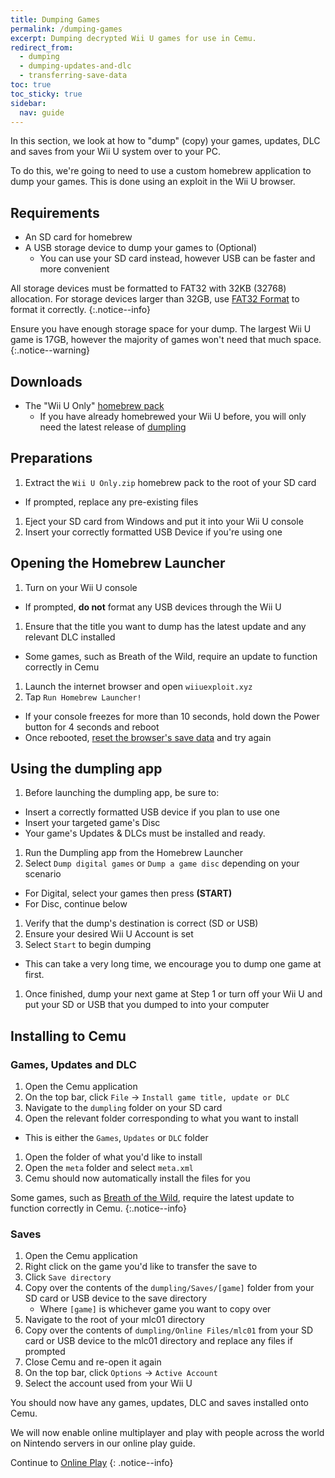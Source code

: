 ```yaml
---
title: Dumping Games
permalink: /dumping-games
excerpt: Dumping decrypted Wii U games for use in Cemu.
redirect_from:
  - dumping
  - dumping-updates-and-dlc
  - transferring-save-data
toc: true
toc_sticky: true
sidebar:
  nav: guide
---
```


In this section, we look at how to "dump" (copy) your games, updates, DLC and saves from your Wii U system over to your PC.

To do this, we're going to need to use a custom homebrew application to dump your games. This is done using an exploit in the Wii U browser.

## Requirements

- An SD card for homebrew
- A USB storage device to dump your games to (Optional)
  - You can use your SD card instead, however USB can be faster and more convenient

All storage devices must be formatted to FAT32 with 32KB (32768) allocation. For storage devices larger than 32GB, use [FAT32 Format](https://fat32-format.en.softonic.com/) to format it correctly.
{:.notice--info}

Ensure you have enough storage space for your dump. The largest Wii U game is 17GB, however the majority of games won't need that much space.
{:.notice--warning}

## Downloads

- The "Wii U Only" [homebrew pack](https://jorgev259.github.io/wiiusetup/)
  - If you have already homebrewed your Wii U before, you will only need the latest release of [dumpling](https://github.com/emiyl/dumpling/releases/latest)

## Preparations

1. Extract the `Wii U Only.zip` homebrew pack to the root of your SD card
  - If prompted, replace any pre-existing files
1. Eject your SD card from Windows and put it into your Wii U console
1. Insert your correctly formatted USB Device if you're using one

## Opening the Homebrew Launcher

1. Turn on your Wii U console
  - If prompted, **do not** format any USB devices through the Wii U
1. Ensure that the title you want to dump has the latest update and any relevant DLC installed
  - Some games, such as Breath of the Wild, require an update to function correctly in Cemu
1. Launch the internet browser and open `wiiuexploit.xyz`
1. Tap `Run Homebrew Launcher!`
  - If your console freezes for more than 10 seconds, hold down the Power button for 4 seconds and reboot
  - Once rebooted, [reset the browser's save data](https://en-americas-support.nintendo.com/app/answers/detail/a_id/1507/~/how-to-delete-the-internet-browser-history) and try again

## Using the dumpling app

1. Before launching the dumpling app, be sure to:
  - Insert a correctly formatted USB device if you plan to use one
  - Insert your targeted game's Disc
  - Your game's Updates & DLCs must be installed and ready.
1. Run the Dumpling app from the Homebrew Launcher
1. Select `Dump digital games` or `Dump a game disc` depending on your scenario
  - For Digital, select your games then press **(START)**
  - For Disc, continue below
1. Verify that the dump's destination is correct (SD or USB)
1. Ensure your desired Wii U Account is set
1. Select `Start` to begin dumping
  - This can take a very long time, we encourage you to dump one game at first.
1. Once finished, dump your next game at Step 1 or turn off your Wii U and put your SD or USB that you dumped to into your computer

## Installing to Cemu

### Games, Updates and DLC

1. Open the Cemu application
1. On the top bar, click `File` -> `Install game title, update or DLC`
1. Navigate to the `dumpling` folder on your SD card
1. Open the relevant folder corresponding to what you want to install
  - This is either the `Games`, `Updates` or `DLC` folder
1. Open the folder of what you'd like to install
1. Open the `meta` folder and select `meta.xml`
1. Cemu should now automatically install the files for you

Some games, such as [Breath of the Wild](https://wiki.cemu.info/wiki/The_Legend_of_Zelda:_Breath_of_the_Wild), require the latest update to function correctly in Cemu.
{:.notice--info}

### Saves

1. Open the Cemu application
1. Right click on the game you'd like to transfer the save to
1. Click `Save directory`
1. Copy over the contents of the `dumpling/Saves/[game]` folder from your SD card or USB device to the save directory
    - Where `[game]` is whichever game you want to copy over
1. Navigate to the root of your mlc01 directory
1. Copy over the contents of `dumpling/Online Files/mlc01` from your SD card or USB device to the mlc01 directory and replace any files if prompted
1. Close Cemu and re-open it again
1. On the top bar, click `Options` -> `Active Account`
1. Select the account used from your Wii U

You should now have any games, updates, DLC and saves installed onto Cemu.

We will now enable online multiplayer and play with people across the world on Nintendo servers in our online play guide.

Continue to [Online Play](online-play)
{: .notice--info}
